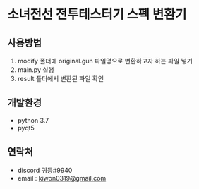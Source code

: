 # 소녀전선 전투테스터기 스펙 변환기

## 사용방법
1. modify 폴더에 original.gun 파일명으로 변환하고자 하는 파일 넣기
2. main.py 실행
3. result 폴더에서 변환된 파일 확인

## 개발환경
* python 3.7
* pyqt5
## 연락처
* discord
  귀등#9940
* email : kiwon0319@gmail.com
